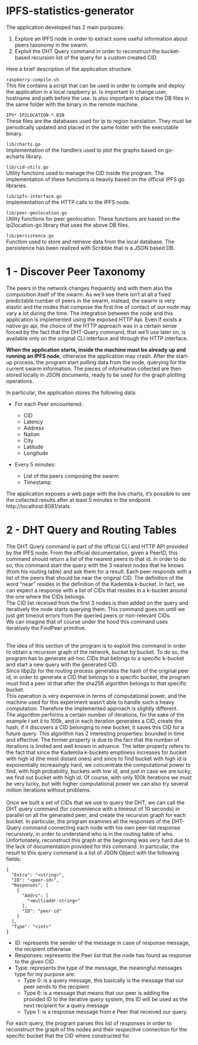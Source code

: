  # IPFS-statistics-generator

The application developed has 2 main purposes:

1.	Explore an IPFS node in order to extract some useful information about peers taxonomy in the swarm.  
2.	Exploit the DHT Query command in order to reconstruct the bucket-based recursion list of the query for a custom created CID.

Here a brief description of the application structure.

```raspberry-compile.sh``` <br>
This file contains a script that can be used in order to compile and deploy the application in a local raspberry pi. Is important to change user, hostname and path before the use. Is also important to place the DB files in the same folder with the binary in the remote machine. 

```IPV*-IP2LOCATION-*.BIN``` <br>
These files are the databases used for ip to region translation. They must be periodically updated and placed in the same folder with the executable binary.

```lib/charts.go``` <br>
Implementation of the handlers used to plot the graphs based on go-echarts library.  

```lib/cid-utils.go``` <br>
Utility functions used to manage the CID inside the program. The implementation of these functions is heavily based on the official IPFS go libraries. 

```lib/ipfs-interface.go``` <br>
Implementation of the HTTP calls to the IPFS node.

```lib/peer-geolocation.go``` <br>
Utility functions for peer geolocation. These functions are based on the ip2location-go library that uses the above DB files.

```lib/persistence.go``` <br>
Function used to store and retrieve data from the local database. The persistence has been realized with Scribble that is a JSON based DB.

# 1 - Discover Peer Taxonomy

The peers in the network changes frequently and with them also the composition itself of the swarm. As we’ll see there isn’t at all a fixed predictable number of peers in the swarm, instead, the swarm is very elastic and the nodes that compose the first line of contact of our node may vary a lot during the time.
The integration between the node and this application is implemented using the exposed HTTP Api. Even if exists a native go api, the choice of the HTTP approach was in a certain sense forced by the fact that the DHT-Query command, that we’ll use later on, is available only on the original CLI interface and through the HTTP interface.  

<b>When the application starts, inside the machine must be already up and running an IPFS node</b>, otherwise the application may crash. After the start-up process, the program start pulling data from the node, querying for the current swarm information. The pieces of information collected are then stored locally in JSON documents, ready to be used for the graph plotting operations.

In particular, the application stores the following data:

* For each Peer encountered:
    * CID
    *	Latency
    *	Address
    *	Nation
    *	City
    *	Latitude
    *	Longitude

* Every 5 minutes:
    * List of the peers composing the swarm
    * Timestamp

The application exposes a web page with the live charts, it’s possible to see the collected results after at least 5 minutes in the endpoint http://localhost:8081/stats

# 2 - DHT Query and Routing Tables 

The DHT Query command is part of the official CLI and HTTP API provided by the IPFS node. From the official documentation, given a PeerID, this command should return a list of the nearest peers to that id. In order to do so, this command start the query with the 3 nearest nodes that he knows (from his routing table) and ask them for a result. Each peer responds with a list of the peers that should be near the original CID. The definition of the word “near” resides in the definition of the Kademlia k-bucket. In fact, we can expect a response with a list of CIDs that resides in a k-bucket around the one where the CIDs belongs. <br>
The CID list received from the first 3 nodes is then added on the query and iteratively the node starts querying them. This command goes on until we just get timeout errors from the queried peers or non-relevant CIDs. <br>
We can imagine that of course under the hood this command uses iteratively the FindPeer primitive.<br><br>

The idea of this section of the program is to exploit this command in order to obtain a recursion graph of the network, bucket by bucket. To do so, the program has to generate ad-hoc CIDs that belongs to a specific k-bucket and start a new query with the generated CID. <br>
Since libp2p for the routing process generates the hash of the original peer id, in order to generate a CID that belongs to a specific bucket, the program must find a peer id that after the sha256 algorithm belongs to that specific bucket. <br>
This operation is very expensive in terms of computational power, and the machine used for this experiment wasn’t able to handle such a heavy computation. Therefore the implemented approach is slightly different. <br>
The algorithm performs a certain number of iterations, for the sake of the example I set it to 100k, and in each iteration generates a CID, create the hash, if it discovers a CID belonging to new bucket, it saves this CID for a future query. This algorithm has 2 interesting properties: bounded in time and effective. The former property is due to the fact that the number of iterations is limited and well known in advance. The latter property refers to the fact that since the Kademlia k-buckets emptiness increases for bucket with high id (the most distant ones) and since to find bucket with high id is exponentially increasingly hard, we concentrate the computational power to find, with high probability, buckets with low id, and just in case we are lucky, we find out bucket with high id. Of course, with only 100k iterations we must be very lucky, but with higher computational power we can also try several million iterations without problems. <br> 
<br>
Once we built a set of CIDs that we use to query the DHT, we can call the DHT query command (for convenience with a timeout of 10 seconds) in parallel on all the generated peer, and create the recursion graph for each bucket. In particular, the program examines all the responses of the DHT-Query command connecting each node with his own peer-list response recursively, in order to understand who is in the routing table of who.<br>
Unfortunately, reconstruct this graph at the beginning was very hard due to the lack of documentation provided for this command. In particular, the result to this query command is a list of JSON Object with the following fields: <br>

```
{
  "Extra": "<string>",
  "ID": "<peer-id>",
  "Responses": [
    {
      "Addrs": [
        "<multiaddr-string>"
      ],
      "ID": "peer-id"
    }
  ],
  "Type": "<int>"
}
```

* ID: represents the sender of the message in case of response message, the recipient otherwise
* Responses: represents the Peer list that the node has found as response to the given CID
* Type: represents the type of the message, the meaningful messages type for my purpose are:
    * Type 0: is a query message, this basically is the message that our peer sends to the recipient
    * Type 6: is a message that means that our peer is adding the provided ID to the iterative query system, this ID will be used as the next recipient for a query message
    * Type 1: is a response message from e Peer that received our query.
    

For each query, the program parses this list of responses in order to reconstruct the graph of the nodes and their respective connection for the specific bucket that the CID where constructed for.